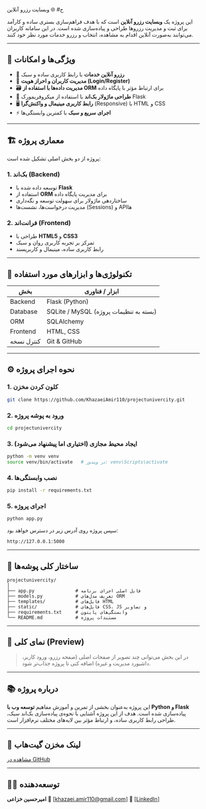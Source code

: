 ح# 🌐 وبسایت رزرو آنلاین

این پروژه یک **وبسایت رزرو آنلاین** است که با هدف فراهم‌سازی بستری ساده و کارآمد برای ثبت و مدیریت رزروها طراحی و پیاده‌سازی شده است.
در این سامانه کاربران می‌توانند به‌صورت آنلاین اقدام به مشاهده، انتخاب و رزرو خدمات مورد نظر خود کنند.

---

## 🚀 ویژگی‌ها و امکانات

* 🎯 **رزرو آنلاین خدمات** با رابط کاربری ساده و سبک
* 🔐 **مدیریت کاربران و احراز هویت (Login/Register)**
* 🗃️ **مدیریت داده‌ها با استفاده از ORM** برای ارتباط مؤثر با پایگاه داده
* 🧩 **طراحی ماژولار بک‌اند** با استفاده از میکروفریمورک Flask
* 🖥️ **رابط کاربری مینیمال و واکنش‌گرا** (Responsive) با HTML و CSS
* ⚡ **اجرای سریع و سبک** با کمترین وابستگی‌ها

---

## 🏗️ معماری پروژه

پروژه از دو بخش اصلی تشکیل شده است:

### 1. **بک‌اند (Backend)**

* توسعه داده شده با **Flask**
* استفاده از **ORM** برای مدیریت پایگاه داده
* ساختاردهی ماژولار برای سهولت توسعه و نگه‌داری
* مدیریت درخواست‌ها، نشست‌ها (Sessions) و APIها

### 2. **فرانت‌اند (Frontend)**

* طراحی با **HTML5** و **CSS3**
* تمرکز بر تجربه کاربری روان و سبک
* رابط کاربری ساده، مینیمال و کاربرپسند

---

## 🧰 تکنولوژی‌ها و ابزارهای مورد استفاده

| بخش        | ابزار / فناوری                         |
| ---------- | -------------------------------------- |
| Backend    | Flask (Python)                         |
| Database   | SQLite / MySQL (بسته به تنظیمات پروژه) |
| ORM        | SQLAlchemy                             |
| Frontend   | HTML, CSS                              |
| کنترل نسخه | Git & GitHub                           |

---

## ⚙️ نحوه اجرای پروژه

### 1. کلون کردن مخزن

```bash
git clone https://github.com/KhazaeiAmir110/projectunivercity.git
```

### 2. ورود به پوشه پروژه

```bash
cd projectunivercity
```

### 3. ایجاد محیط مجازی (اختیاری اما پیشنهاد می‌شود)

```bash
python -m venv venv
source venv/bin/activate   # در ویندوز: venv\Scripts\activate
```

### 4. نصب وابستگی‌ها

```bash
pip install -r requirements.txt
```

### 5. اجرای پروژه

```bash
python app.py
```

سپس پروژه روی آدرس زیر در دسترس خواهد بود:

```
http://127.0.0.1:5000
```

---

## 📂 ساختار کلی پوشه‌ها

```
projectunivercity/
│
├── app.py               # فایل اصلی اجرای برنامه
├── models.py            # تعریف مدل‌های ORM
├── templates/           # فایل‌های HTML
├── static/              # فایل‌های CSS، JS و تصاویر
├── requirements.txt     # وابستگی‌های پایتون
└── README.md            # مستندات پروژه
```

---

## 📸 نمای کلی (Preview)

> در این بخش می‌توانی چند تصویر از صفحات اصلی (صفحه رزرو، ورود کاربر، داشبورد مدیریت و غیره) اضافه کنی تا پروژه جذاب‌تر شود.

---

## 📚 درباره پروژه

این پروژه به‌عنوان بخشی از تمرین و آموزش مفاهیم **توسعه وب با Python و Flask** پیاده‌سازی شده است.
هدف از این پروژه آشنایی با نحوه‌ی پیاده‌سازی بک‌اند سبک، طراحی رابط کاربری ساده، و ارتباط مؤثر بین لایه‌های مختلف نرم‌افزار است.

---

## 🔗 لینک مخزن گیت‌هاب

[مشاهده در GitHub](https://github.com/KhazaeiAmir110/projectunivercity)

---

## 🧑‍💻 توسعه‌دهنده

**‫امیرحسین ‬‫خزاعی‬**
📧 [‫‪khazaei.amir110@gmail.com‬‬]
💼 [[LinkedIn](https://www.linkedin.com/in/amirhosseinkhazaei-a22521238/)]
